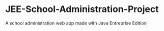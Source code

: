 # JEE-School-Administration-Project
 A school administration web app made with Java Entreprise Edition
